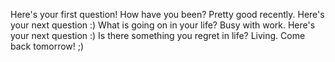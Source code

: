 Here's your first question!
How have you been?
Pretty good recently.
Here's your next question :)
What is going on in your life?
Busy with work. 
Here's your next question :)
Is there something you regret in life?
Living.
Come back tomorrow! ;)